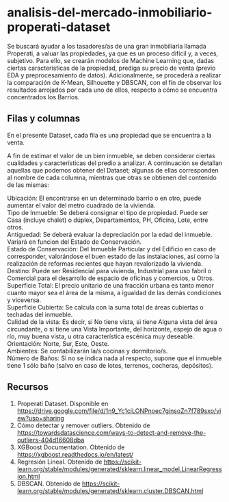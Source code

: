 # analisis-del-mercado-inmobiliario-properati-dataset
Se buscará ayudar a los tasadores/as de una gran inmobiliaria llamada Properati, a valuar las propiedades, ya que es un proceso difícil y, a veces, subjetivo.
Para ello, se crearán modelos de Machine Learning que, dadas ciertas características de la propiedad, prediga su precio de venta (previo EDA y preprocesamiento de datos).
Adicionalmente, se procederá a realizar la comparación de K-Mean, Silhouette y DBSCAN, con el fin de observar los resultados arrojados por cada uno de ellos, respecto a cómo se encuentra concentrados los Barrios.

## Filas y columnas
En el presente Dataset, cada fila es una propiedad que se encuentra a la venta.

A fin de estimar el valor de un bien inmueble, se deben considerar ciertas cualidades y características del predio a analizar.
A continuación se detallan aquellas que podemos obtener del Dataset; algunas de ellas corresponden al nombre de cada columna, mientras que otras se obtienen del contenido de las mismas:

Ubicación: El encontrarse en un determinado barrio o en otro, puede aumentar el valor del metro cuadrado de la vivienda.  
Tipo de Inmueble: Se deberá consignar el tipo de propiedad. Puede ser Casa (incluye chalet) o dúplex, Departamentos, PH, Oficina, Lote, entre otros.  
Antiguedad: Se deberá evaluar la depreciación por la edad del inmueble. Variará en funcion del Estado de Conservación.  
Estado de Conservación: Del Inmueble Particular y del Edificio en caso de corresponder, valorándose el buen estado de las instalaciones, así como la realización de reformas recientes que hayan revalorizado la vivienda.  
Destino: Puede ser Residencial para vivienda, Industrial para uso fabril o Comercial para el desarrollo de espacio de oficinas y comercios, u Otros.  
Superficie Total: El precio unitario de una fracción urbana es tanto menor cuanto mayor sea el área de la misma, a igualdad de las demás condiciones y viceversa.  
Superficie Cubierta: Se calcula con la suma total de áreas cubiertas o techadas del inmueble.  
Calidad de la vista: Es decir, si No tiene vista, si tiene Alguna vista del área circundante, o si tiene una Vista Importante, del horizonte, espejo de agua o río, muy buena vista, u otra característica escénica muy deseable.  
Orientación: Norte, Sur, Este, Oeste.  
Ambientes: Se contabilizarán la/s cocinas y dormitorio/s.  
Número de Baños: Si no se indica nada al respecto, supone que el inmueble tiene 1 sólo baño (salvo en caso de lotes, terrenos, cocheras, depósitos).  


## Recursos
1. Properati Dataset. Disponible en https://drive.google.com/file/d/1n9_Yc1ciLONPnoec7ginsoZn7f789sxo/view?usp=sharing
2. Cómo detectar y remover outliers. Obtenido de https://towardsdatascience.com/ways-to-detect-and-remove-the-outliers-404d16608dba
3. XGBoost Documentation. Obtenido de https://xgboost.readthedocs.io/en/latest/
4. Regresión Lineal. Obtenido de https://scikit-learn.org/stable/modules/generated/sklearn.linear_model.LinearRegression.html
5. DBSCAN. Obtenido de https://scikit-learn.org/stable/modules/generated/sklearn.cluster.DBSCAN.html